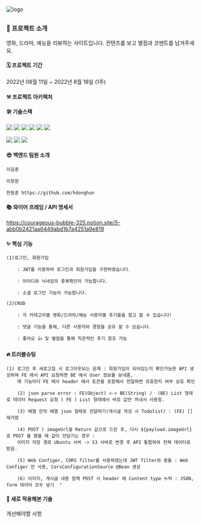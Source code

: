 ![logo](https://user-images.githubusercontent.com/109033607/185214064-b9bb56c9-b2e1-4532-b0ec-3fd59c722075.png)
##
### 🙌 프로젝트 소개

영화, 드라마, 예능을 리뷰하는 사이트입니다.
컨텐츠를 보고 별점과 코멘트를 남겨주세요.


#### 🗓 프로젝트 기간
2022년 08월 11일 ~ 2022년 8월 18일 (1주)

#### ⚒️ 프로젝트 아키텍처


#### 🛠 기술스택

<img src="https://img.shields.io/badge/java-007396?style=for-the-badge&logo=java&logoColor=white"> <img src="https://img.shields.io/badge/spring-6DB33F?style=for-the-badge&logo=spring&logoColor=white"> <img src="https://img.shields.io/badge/mysql-4479A1?style=for-the-badge&logo=mysql&logoColor=white"> <img src="https://img.shields.io/badge/springboot-6DB33F?style=for-the-badge&logo=springboot&logoColor=white"> <img src="https://img.shields.io/badge/mysql-4479A1?style=for-the-badge&logo=mysql&logoColor=white"> <img src="https://img.shields.io/badge/amazonaws-232F3E?style=for-the-badge&logo=amazonaws&logoColor=white"> 

 <img src="https://img.shields.io/badge/github-181717?style=for-the-badge&logo=github&logoColor=white"> <img src="https://img.shields.io/badge/git-F05032?style=for-the-badge&logo=git&logoColor=white"> <img src="https://img.shields.io/badge/gradle-02303A?style=for-the-badge&logo=gradle&logoColor=white">



#### 😎 백엔드 팀원 소개

    이길종	

    이장원	
    
    한동훈 https://github.com/hdonghun

#### 📚 와이어 프레임 / API 명세서

  https://courageous-bubble-325.notion.site/5-abb0b2421aa6449abd1b7a4251a9e819

#### ✨ 핵심 기능

    (1)로그인, 회원가입

        : JWT를 이용하여 로그인과 회원가입을 구현하였습니다.

        : 아이디와 닉네임의 중복확인이 가능합니다.

        : 소셜 로그인 기능이 가능합니다.

    (2)CRUD

        : 각 카테고리별 영화/드라마/예능 사용자별 후기들을 참고 할 수 있습니다!

        : 댓글 기능을 통해, 다른 사용자와 경험을 공유 할 수 있습니다.

        : 좋아요 👍 및 별점을 통해 직관적인 후기 참조 가능 

#### 🔥 트러블슈팅

    (1) 로그인 후 새로고침 시 로그아웃되는 문제 : 회원가입이 되어있는지 확인가능한 API 생성하여 FE 에서 API 요청하면 BE 에서 User 정보를 보내줌, 
        매 기능마다 FE 에서 header 에서 토큰을 포함해서 전달하면 유효한지 여부 상호 확인

        (2) json parse error : FE(Object) <-> BE(String) /  (BE) List 형태로 데이터 Request 요청 ( FE ) List 형태에서 바로 값만 꺼내서 사용함.

        (3) 배열 안의 배열 json 형태로 전달하기(게시글 작성 시 Todolist) : (FE) [] 제거함

        (4) POST ) imageUrl을 Return 값으로 드린 후, 다시 ${payload.imageUrl} 로 POST 를 했을 때 값이 안담기는 경우 :  
        이미지 저장 경로 Ubuntu 서버 -> S3 서버로 변경 후 API 통합하여 전체 데이터로 받음.

        (5) Web Configer, CORS filter를 사용하였는데 JWT filter와 충돌 : Web Configer 만 사용, CorsConfigurationSource @Bean 생성

        (6) 이미지, 게시글 내용 함께 POST 시 header 에 Content type 누락 : JSON, form 데이터 모두 넣기  "

#### 📖 새로 적용해본 기술

개선해야할 사항

